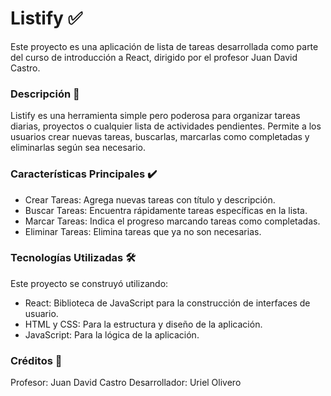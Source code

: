 # Listify ✅

Este proyecto es una aplicación de lista de tareas desarrollada como parte del curso de introducción a React, dirigido por el profesor Juan David Castro.

### Descripción 📝

Listify es una herramienta simple pero poderosa para organizar tareas diarias, proyectos o cualquier lista de actividades pendientes. Permite a los usuarios crear nuevas tareas, buscarlas, marcarlas como completadas y eliminarlas según sea necesario.

### Características Principales ✔️

*    Crear Tareas: Agrega nuevas tareas con título y descripción.
*    Buscar Tareas: Encuentra rápidamente tareas específicas en la lista.
*    Marcar Tareas: Indica el progreso marcando tareas como completadas.
*    Eliminar Tareas: Elimina tareas que ya no son necesarias.

### Tecnologías Utilizadas 🛠️

Este proyecto se construyó utilizando:

* React: Biblioteca de JavaScript para la construcción de interfaces de usuario.
* HTML y CSS: Para la estructura y diseño de la aplicación.
* JavaScript: Para la lógica de la aplicación.

### Créditos 🙌

Profesor: Juan David Castro
Desarrollador: Uriel Olivero

